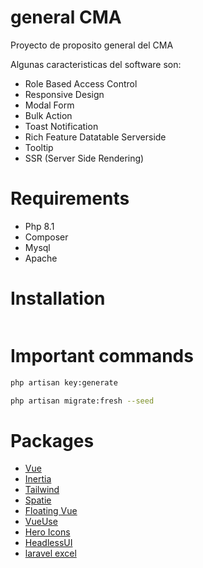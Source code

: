 # general  CMA

Proyecto de proposito general del CMA


Algunas caracteristicas del software son:

- Role Based Access Control
- Responsive Design
- Modal Form
- Bulk Action
- Toast Notification
- Rich Feature Datatable Serverside
- Tooltip
- SSR (Server Side Rendering)
# Requirements
- Php 8.1
- Composer
- Mysql
- Apache
# Installation
``` bash
```

# Important commands
``` bash
php artisan key:generate
```
``` bash
php artisan migrate:fresh --seed
```


# Packages
- [Vue](https://vuejs.org/)
- [Inertia](https://inertiajs.com/)
- [Tailwind](https://tailwindcss.com/)
- [Spatie](https://spatie.be/docs/laravel-permission/v5/introduction)
- [Floating Vue](https://floating-vue.starpad.dev/)
- [VueUse](https://vueuse.org/)
- [Hero Icons](https://heroicons.com/)
- [HeadlessUI](https://headlessui.com/)
- [laravel excel](https://laravel-excel.com/)
